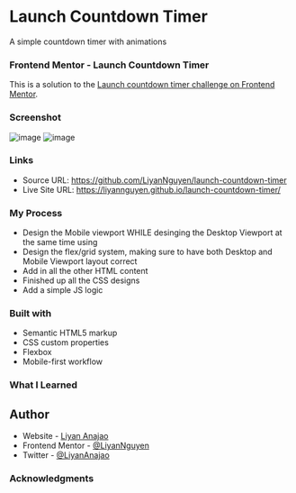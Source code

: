 # Launch Countdown Timer
A simple countdown timer with animations

### Frontend Mentor - Launch Countdown Timer
This is a solution to the [Launch countdown timer challenge on Frontend Mentor](https://www.frontendmentor.io/challenges/launch-countdown-timer-N0XkGfyz-).

### Screenshot
![image](https://user-images.githubusercontent.com/50958126/203238932-ad6ff9f9-a2b7-4c09-84eb-99f1f79d9e92.png)
![image](https://user-images.githubusercontent.com/50958126/203239074-b10248e2-c2fd-42ed-8e01-e2211c8da394.png)


### Links
- Source URL: https://github.com/LiyanNguyen/launch-countdown-timer
- Live Site URL: https://liyannguyen.github.io/launch-countdown-timer/

### My Process
- Design the Mobile viewport WHILE desinging the Desktop Viewport at the same time using
- Design the flex/grid system, making sure to have both Desktop and Mobile Viewport layout correct
- Add in all the other HTML content
- Finished up all the CSS designs
- Add a simple JS logic

### Built with
- Semantic HTML5 markup
- CSS custom properties
- Flexbox
- Mobile-first workflow

### What I Learned


## Author
- Website - [Liyan Anajao](https://liyannguyen.github.io/Portfolio)
- Frontend Mentor - [@LiyanNguyen](https://frontendmentor.io/profile/LiyanNguyen)
- Twitter - [@LiyanAnajao](https://twitter.com/LiyanAnajao)

### Acknowledgments
